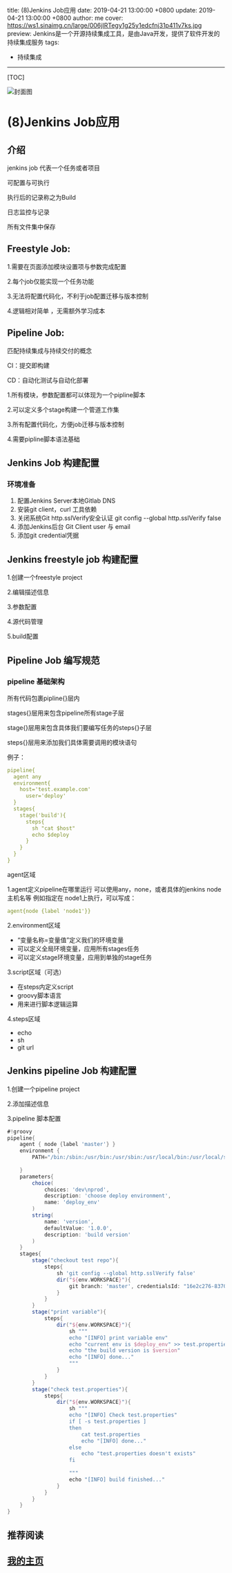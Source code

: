 title: (8)Jenkins Job应用
date: 2019-04-21 13:00:00 +0800
update: 2019-04-21 13:00:00 +0800
author: me
cover: https://ws1.sinaimg.cn/large/006jIRTegy1g25y1edcfnj31p411v7ks.jpg
preview:   Jenkins是一个开源持续集成工具，是由Java开发，提供了软件开发的持续集成服务
tags:

  -  持续集成

---



[TOC]

![封面图]()

# (8)Jenkins Job应用

## 介绍

jenkins job 代表一个任务或者项目

可配置与可执行

执行后的记录称之为Build

日志监控与记录

所有文件集中保存

## Freestyle Job:

1.需要在页面添加模块设置项与参数完成配置

2.每个job仅能实现一个任务功能

3.无法将配置代码化，不利于job配置迁移与版本控制

4.逻辑相对简单 ，无需额外学习成本

## Pipeline Job:

匹配持续集成与持续交付的概念

CI：提交即构建

CD：自动化测试与自动化部署

1.所有模块，参数配置都可以体现为一个pipline脚本

2.可以定义多个stage构建一个管道工作集

3.所有配置代码化，方便job迁移与版本控制

4.需要pipline脚本语法基础

## Jenkins Job 构建配置

### 环境准备

1. 配置Jenkins Server本地Gitlab DNS
2. 安装git client，curl 工具依赖
3. 关闭系统Git http.sslVerify安全认证 git config --global http.sslVerify false
4. 添加Jenkins后台 Git Client user 与 email
5. 添加git credential凭据

## Jenkins freestyle job 构建配置

1.创建一个freestyle project

2.编辑描述信息

3.参数配置

4.源代码管理

5.build配置

## Pipeline Job 编写规范

### pipeline 基础架构

所有代码包裹pipline{}层内

stages{}层用来包含pipeline所有stage子层

stage{}层用来包含具体我们要编写任务的steps{}子层

steps{}层用来添加我们具体需要调用的模块语句

例子：

```yaml
pipeline{
  agent any
  environment{
    host='test.example.com'
	  user='deploy'
  }
  stages{
    stage('build'){
      steps{
        sh "cat $host"
        echo $deploy
      }
    }
  }
}
```

agent区域

1.agent定义pipeline在哪里运行
可以使用any，none，或者具体的jenkins node 主机名等
例如指定在 node1上执行，可以写成：

```yaml
agent{node {label 'node1'}}
```

2.environment区域

* “变量名称=变量值”定义我们的环境变量
* 可以定义全局环境变量，应用所有stages任务
* 可以定义stage环境变量，应用到单独的stage任务

3.script区域（可选）

* 在steps内定义script
* groovy脚本语言
* 用来进行脚本逻辑运算

4.steps区域

* echo
* sh
* git url

## Jenkins pipeline Job 构建配置

1.创建一个pipeline project

2.添加描述信息

3.pipeline 脚本配置

```groovy
#!groovy
pipeline{
	agent { node {label 'master'} }
	environment {
		PATH="/bin:/sbin:/usr/bin:/usr/sbin:/usr/local/bin:/usr/local/sbin"
		
	}
	parameters{
		choice(
			choices: 'dev\nprod',
			description: 'choose deploy environment',
			name: 'deploy_env'
		)
		string(
			name: 'version',
			defaultValue: '1.0.0',
			description: 'build version'
		)
	}
	stages{
		stage("checkout test repo"){
			steps{
				sh 'git config --global http.sslVerify false'
				dir("${env.WORKSPACE}"){
					git branch: 'master', credentialsId: "16e2c276-8370-40c4-a540-d35ba79d7ec1", url: 'https://gitlab.example.com/root/test_repo.git'
				}
			}
		}
		stage("print variable"){
			steps{
				dir("${env.WORKSPACE}"){
					sh """
					echo "[INFO] print variable env"
					echo "current env is $deploy_env" >> test.properties
					echo "the build version is $version"
					echo "[INFO] done..."
					"""
				}
			}
		}
		stage("check test.properties"){
			steps{
				dir("${env.WORKSPACE}"){
					sh """
					echo "[INFO] Check test.properties"
					if [ -s test.properties ]
					then 
						cat test.properties
						echo "[INFO] done..."
					else 
						echo "test.properties doesn't exists"
					fi
					
					"""
					echo "[INFO] build finished..."
				}
			}
		}
	}
}
```



## 推荐阅读



## [我的主页](https://suveng.github.io/blog/)



